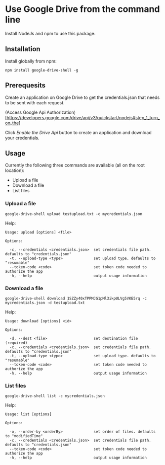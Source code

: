 # Use Google Drive from the command line
Install NodeJs and npm to use this package.

## Installation
Install globally from npm:

```
npm install google-drive-shell -g
```

## Prerequesits
Create an application on Google Drive to get the credentials.json that needs to
be sent with each request.

(Access Google Api Authorization)[https://developers.google.com/drive/api/v3/quickstart/nodejs#step_1_turn_on_the]

Click *Enable the Drive Api* button to create an application and download your credentials.


## Usage
Currently the following three commands are available (all on the root location):
* Upload a file
* Download a file
* List files

### Upload a file
```
google-drive-shell upload testupload.txt -c mycredentials.json
```
Help:
```
Usage: upload [options] <file>

Options:

  -c, --credentials <credentials.json>  set credentials file path. defaults to "credentials.json"
  -t, --upload-type <type>              set upload type. defaults to "resumable"
  --token-code <code>                   set token code needed to authorize the app
  -h, --help                            output usage information
```
### Download a file
```
google-drive-shell download 1SZZy40xTPPMJG1pMl3ikpULVg5VKE5rq -c mycredentials.json -d testupload.txt
```
Help:
```
Usage: download [options] <id>

Options:

  -d, --dest <file>                     set destination file (required)
  -c, --credentials <credentials.json>  set credentials file path. defaults to "credentials.json"
  -t, --upload-type <type>              set upload type. defaults to "resumable"
  --token-code <code>                   set token code needed to authorize the app
  -h, --help                            output usage information
```
### List files
```
google-drive-shell list -c mycredentials.json
```
Help:
```
Usage: list [options]

Options:

  -o, --order-by <orderBy>              set order of files. defaults to "modifiedTime"
  -c, --credentials <credentials.json>  set credentials file path. defaults to "credentials.json"
  --token-code <code>                   set token code needed to authorize the app
  -h, --help                            output usage information
```
